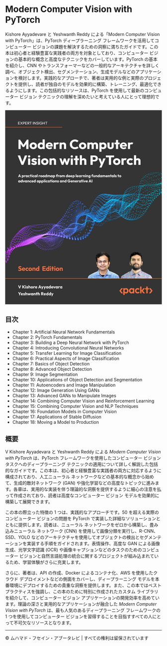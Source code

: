 <!-- ©©©©©©©©©©©©©©©©©©©©©©©© All Rights Are Reserved By Muhammad Husain Abootalebi ©©©©©©©©©©©©©©©©©©©©©©©©©©©©©©©©©© -->

# Modern Computer Vision with PyTorch

Kishore Ayyadevare と Yeshwanth Reddy による「Modern Computer Vision with PyTorch」は、PyTorch ディープラーニング フレームワークを活用してコンピューター ビジョンの課題を解決するための洞察に満ちたガイドです。この本は初心者と経験豊富な実践者の両方を対象としており、コンピューター ビジョンの基本的な概念と高度なテクニックをカバーしています。PyTorch の基本を紹介し、CNN やトランスフォーマーなどの一般的なアーキテクチャを詳しく調べ、オブジェクト検出、セグメンテーション、生成モデルなどのアプリケーションを検討します。実践的なアプローチで、著者は実用的な例と実際のプロジェクトを提供し、読者が独自のモデルを効果的に構築、トレーニング、最適化できるようにします。この包括的なリソースは、PyTorch を使用して最新のコンピューター ビジョン テクニックの理解を深めたいと考えている人にとって理想的です。

![Modern Computer Vision with PyTorch](../../assets/Books/Book%20Covers/0%20-%201%20-%20Computer%20Vision%20with%20PyTorch.jpg)

## 目次

- Chapter 1: Artificial Neural Network Fundamentals
- Chapter 2: PyTorch Fundamentals
- Chapter 3: Building a Deep Neural Network with PyTorch
- Chapter 4: Introducing Convolutional Neural Networks
- Chapter 5: Transfer Learning for Image Classification
- Chapter 6: Practical Aspects of Image Classification
- Chapter 7: Basics of Object Detection
- Chapter 8: Advanced Object Detection
- Chapter 9: Image Segmentation
- Chapter 10: Applications of Object Detection and Segmentation
- Chapter 11: Autoencoders and Image Manipulation
- Chapter 12: Image Generation Using GANs
- Chapter 13: Advanced GANs to Manipulate Images
- Chapter 14: Combining Computer Vision and Reinforcement Learning
- Chapter 15: Combining Computer Vision and NLP Techniques
- Chapter 16: Foundation Models in Computer Vision
- Chapter 17: Applications of Stable Diffusion
- Chapter 18: Moving a Model to Production

## 概要

V Kishore Ayyadevara と Yeshwanth Reddy による *Modern Computer Vision with PyTorch* は、PyTorch フレームワークを使用したコンピューター ビジョン タスクへのディープラーニング テクニックの適用について詳しく解説した包括的なガイドです。この本は、初心者と経験豊富な実践者の両方に対応するように構成されており、人工ニューラル ネットワークなどの基本的な概念から始めて、生成的敵対ネットワーク (GAN) や強化学習などの高度なトピックに進みます。各章は、実用的な実装を伴う理論的な洞察を提供するように細心の注意を払って作成されており、読者は高度なコンピューター ビジョン モデルを効果的に構築して展開できます。

この本の際立った特徴の 1 つは、実践的なアプローチです。50 を超える実際のコンピューター ビジョンの問題を PyTorch で実装した詳細なソリューションとともに提供します。読者は、ニューラル ネットワークをゼロから構築し、畳み込みニューラル ネットワーク (CNN) を使用して画像分類を実行し、R-CNN、SSD、YOLO などのアーキテクチャを使用してオブジェクトの検出とセグメンテーションを実装する手順をガイドされます。表情操作、高度な GAN による画像生成、光学文字認識 (OCR) や画像キャプションなどのタスクのためのコンピューター ビジョンと自然言語処理の統合に関するプロジェクトが組み込まれているため、学習体験がさらに充実します。

さらに、著者は、API の作成、Docker によるコンテナ化、AWS を使用したクラウド デプロイメントなどの側面をカバーし、ディープラーニング モデルを本番環境にデプロイするための貴重な洞察を提供します。また、この本ではベスト プラクティスを強調し、この本のために特別に作成されたカスタム ライブラリを紹介して、コンピューター ビジョン アプリケーションの開発効率を高めています。理論の深さと実用的なアプリケーションが融合した *Modern Computer Vision with PyTorch* は、最も人気のあるディープラーニング フレームワークの 1 つを使用してコンピューター ビジョンを習得することを目指すすべての人にとって不可欠なリソースとなります。

---

© ムハマド・フセイン・アブータレビ | すべての権利は留保されています

<!-- ©©©©©©©©©©©©©©©©©©©©©©©© All Rights Are Reserved By Muhammad Husain Abootalebi ©©©©©©©©©©©©©©©©©©©©©©©©©©©©©©©©©© -->

